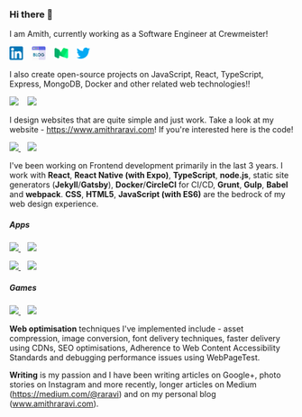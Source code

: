 ### Hi there 👋

<!--
**raravi/raravi** is a ✨ _special_ ✨ repository because its `README.md` (this file) appears on your GitHub profile.

Here are some ideas to get you started:
- 🔭 I’m currently working on ...
- 🌱 I’m currently learning ...
- 👯 I’m looking to collaborate on ...
- 🤔 I’m looking for help with ...
- 💬 Ask me about ...
- 📫 How to reach me: ...
- ⚡ Fun fact: ...
-->

I am Amith, currently working as a Software Engineer at Crewmeister!

<a href="https://www.linkedin.com/in/amith-raravi-82b525139/"><img src="linkedin.png" width="24px" /></a>&nbsp;&nbsp;&nbsp;&nbsp;<a href="https://www.amithraravi.com"><img src="blog.png" width="24px" /></a>&nbsp;&nbsp;&nbsp;&nbsp;<a href="https://medium.com/@raravi"><img src="medium.png" width="24px" /></a>&nbsp;&nbsp;&nbsp;&nbsp;<a href="https://medium.com/@raravi"><img src="twitter.png" width="24px" /></a>

I also create open-source projects on JavaScript, React, TypeScript, Express, MongoDB, Docker and other related web technologies!!

<p>
  <img src="https://github-readme-stats.vercel.app/api?username=raravi&show_icons=true&theme=merko&hide=contribs" width="55%" />
  &nbsp;&nbsp;
  <img src="https://github-readme-stats.vercel.app/api/top-langs/?username=raravi&theme=merko&layout=compact" width="40%" />
</p>

I design websites that are quite simple and just work. Take a look at my website - https://www.amithraravi.com! If you're interested here is the code!

<p>
  <a href="https://github.com/raravi/amithraravi2.com">
    <img src="https://github-readme-stats.vercel.app/api/pin/?username=raravi&repo=amithraravi2.com&theme=radical" width="47%" />
  </a>
  &nbsp;&nbsp;
  <a href="https://github.com/raravi/amithraravi-3">
    <img src="https://github-readme-stats.vercel.app/api/pin/?username=raravi&repo=amithraravi-3&theme=radical" width="47%" />
  </a>
</p>

I've been working on Frontend development primarily in the last 3 years. I work with **React**, **React Native (with Expo)**, **TypeScript**, **node.js**, static site generators (**Jekyll**/**Gatsby**), **Docker**/**CircleCI** for CI/CD, **Grunt**, **Gulp**, **Babel** and **webpack**. **CSS**, **HTML5**, **JavaScript (with ES6)** are the bedrock of my web design experience.
##### Apps

<p>
  <a href="https://github.com/raravi/chat-app-server">
    <img src="https://github-readme-stats.vercel.app/api/pin/?username=raravi&repo=chat-app-server&theme=tokyonight" width="47%" />
  </a>
  &nbsp;&nbsp;
  <a href="https://github.com/raravi/chat-app-client">
    <img src="https://github-readme-stats.vercel.app/api/pin/?username=raravi&repo=chat-app-client&theme=tokyonight" width="47%" />
  </a>
</p>

<p>
  <a href="https://github.com/raravi/notes-server">
    <img src="https://github-readme-stats.vercel.app/api/pin/?username=raravi&repo=notes-server&theme=nightowl" width="47%" />
  </a>
  &nbsp;&nbsp;
  <a href="https://github.com/raravi/notes-client">
    <img src="https://github-readme-stats.vercel.app/api/pin/?username=raravi&repo=notes-client&theme=nightowl" width="47%" />
  </a>
</p>

##### Games

<p>
  <a href="https://github.com/raravi/sudoku">
    <img src="https://github-readme-stats.vercel.app/api/pin/?username=raravi&repo=sudoku&theme=great-gatsby" width="47%" />
  </a>
  &nbsp;&nbsp;
  <a href="https://github.com/raravi/tictactoe">
    <img src="https://github-readme-stats.vercel.app/api/pin/?username=raravi&repo=tictactoe&theme=great-gatsby" width="47%" />
  </a>
</p>

**Web optimisation** techniques I've implemented include - asset compression, image conversion, font delivery techniques, faster delivery using CDNs, SEO optimisations, Adherence to Web Content Accessibility Standards and debugging performance issues using WebPageTest.

**Writing** is my passion and I have been writing articles on Google+, photo stories on Instagram and more recently, longer articles on Medium (https://medium.com/@raravi) and on my personal blog (www.amithraravi.com).


